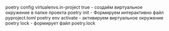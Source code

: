 poetry config virtualenvs.in-project true - создаём виртуальное окружение в папке проекта
poetry init - Формируем интерактивно файл pyproject.toml
poetry env activate - активируем виртуальное окружение
poetry lock - формирует файл poetry.lock
